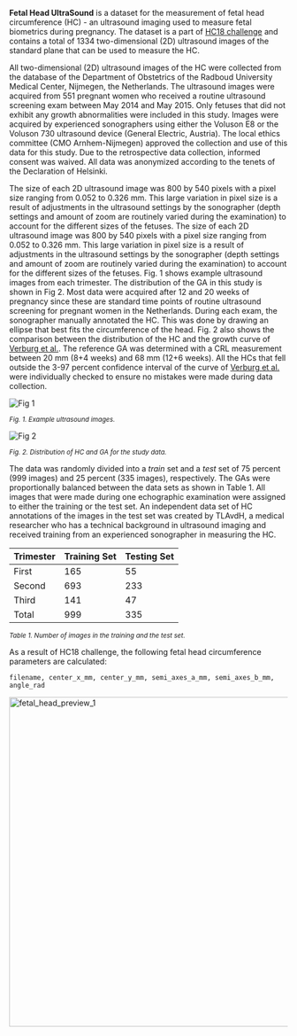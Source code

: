 **Fetal Head UltraSound** is a dataset for the measurement of fetal head circumference (HC) - an ultrasound imaging used to measure fetal biometrics during pregnancy. The dataset is a part of [HC18 challenge](https://hc18.grand-challenge.org/) and contains a total of 1334 two-dimensional (2D) ultrasound images of the standard plane that can be used to measure the HC. 

All two-dimensional (2D) ultrasound images of the HC were collected from the database of the Department of Obstetrics of the Radboud University Medical Center, Nijmegen, the Netherlands. The ultrasound images were acquired from 551 pregnant women who received a routine ultrasound screening exam between May 2014 and May 2015. Only fetuses that did not exhibit any growth abnormalities were included in this study. Images were acquired by experienced sonographers using either the Voluson E8 or the Voluson 730 ultrasound device (General Electric, Austria). The local ethics committee (CMO Arnhem-Nijmegen) approved the collection and use of this data for this study. Due to the retrospective data collection, informed consent was waived. All data was anonymized according to the tenets of the Declaration of Helsinki.

The size of each 2D ultrasound image was 800 by 540 pixels with a pixel size ranging from 0.052 to 0.326 mm. This large variation in pixel size is a result of adjustments in the ultrasound settings by the sonographer (depth settings and amount of zoom are routinely varied during the examination) to account for the different sizes of the fetuses. The size of each 2D ultrasound image was 800 by 540 pixels with a pixel size ranging from 0.052 to 0.326 mm. This large variation in pixel size is a result of adjustments in the ultrasound settings by the sonographer (depth settings and amount of zoom are routinely varied during the examination) to account for the different sizes of the fetuses. Fig. 1 shows example ultrasound images from each trimester. The distribution of the GA in this study is shown in Fig 2. Most data were acquired after 12 and 20 weeks of pregnancy since these are standard time points of routine ultrasound screening for pregnant women in the Netherlands. During each exam, the sonographer manually annotated the HC. This was done by drawing an ellipse that best fits the circumference of the head. Fig. 2 also shows the comparison between the distribution of the HC and the growth curve of [Verburg et al.](https://obgyn.onlinelibrary.wiley.com/doi/full/10.1002/uog.5225). The reference GA was determined with a CRL measurement between 20 mm (8+4 weeks) and 68 mm (12+6 weeks). All the HCs that fell outside the 3-97 percent confidence interval of the curve of [Verburg et al.](https://obgyn.onlinelibrary.wiley.com/doi/full/10.1002/uog.5225) were individually checked to ensure no mistakes were made during data collection.

![Fig 1](https://journals.plos.org/plosone/article/figure/image?size=large&id=10.1371/journal.pone.0200412.g001)

<span style="font-size: smaller; font-style: italic;">Fig. 1. Example ultrasound images.</span>

![Fig 2](https://journals.plos.org/plosone/article/figure/image?size=large&id=10.1371/journal.pone.0200412.g002)

<span style="font-size: smaller; font-style: italic;">Fig. 2. Distribution of HC and GA for the study data.</span>

The data was randomly divided into a *train* set and a *test* set of 75 percent (999 images) and 25 percent (335 images), respectively. The GAs were proportionally balanced between the data sets as shown in Table 1. All images that were made during one echographic examination were assigned to either the training or the test set. An independent data set of HC annotations of the images in the test set was created by TLAvdH, a medical researcher who has a technical background in ultrasound imaging and received training from an experienced sonographer in measuring the HC.

|Trimester|Training Set|Testing Set|
|---------|------------|-------------|
|First|165|55|
|Second|693|233|
|Third|141|47|
|Total|999|335|

<span style="font-size: smaller; font-style: italic;">Table 1. Number of images in the training and the test set.</span>


As a result of HC18 challenge, the following fetal head circumference parameters are calculated:

``` apa
filename, center_x_mm, center_y_mm, semi_axes_a_mm, semi_axes_b_mm, angle_rad
```

<img width="595" alt="fetal_head_preview_1" src="https://github.com/dataset-ninja/fetal-head-ultrasound/assets/123257559/a6473013-ed66-457c-81e4-4cdacbfc6b99">

